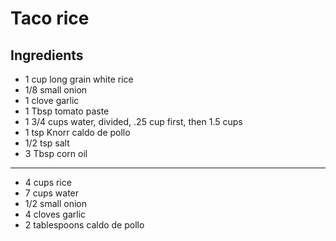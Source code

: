 # Taco rice

## Ingredients

- 1 cup long grain white rice
- 1/8 small onion
- 1 clove garlic
- 1 Tbsp tomato paste
- 1 3/4 cups water, divided, .25 cup first, then 1.5 cups
- 1 tsp Knorr caldo de pollo
- 1/2 tsp salt
- 3 Tbsp corn oil

---

- 4 cups rice
- 7 cups water
- 1/2 small onion
- 4 cloves garlic
- 2 tablespoons caldo de pollo

